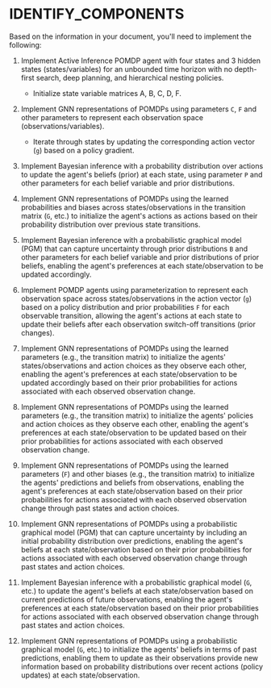 # IDENTIFY_COMPONENTS

Based on the information in your document, you'll need to implement the following:

1. Implement Active Inference POMDP agent with four states and 3 hidden states (states/variables) for an unbounded time horizon with no depth-first search, deep planning, and hierarchical nesting policies.
   - Initialize state variable matrices A, B, C, D, F.

2. Implement GNN representations of POMDPs using parameters `C`, `F` and other parameters to represent each observation space (observations/variables).
   - Iterate through states by updating the corresponding action vector (`g`) based on a policy gradient.
3. Implement Bayesian inference with a probability distribution over actions to update the agent's beliefs (prior) at each state, using parameter `P` and other parameters for each belief variable and prior distributions.

4. Implement GNN representations of POMDPs using the learned probabilities and biases across states/observations in the transition matrix (`G`, etc.) to initialize the agent's actions as actions based on their probability distribution over previous state transitions.
5. Implement Bayesian inference with a probabilistic graphical model (PGM) that can capture uncertainty through prior distributions `B` and other parameters for each belief variable and prior distributions of prior beliefs, enabling the agent's preferences at each state/observation to be updated accordingly.

6. Implement POMDP agents using parameterization to represent each observation space across states/observations in the action vector (`g`) based on a policy distribution and prior probabilities `F` for each observable transition, allowing the agent's actions at each state to update their beliefs after each observation switch-off transitions (prior changes).
7. Implement GNN representations of POMDPs using the learned parameters (e.g., the transition matrix) to initialize the agents' states/observations and action choices as they observe each other, enabling the agent's preferences at each state/observation to be updated accordingly based on their prior probabilities for actions associated with each observed observation change.
8. Implement GNN representations of POMDPs using the learned parameters (e.g., the transition matrix) to initialize the agents' policies and action choices as they observe each other, enabling the agent's preferences at each state/observation to be updated based on their prior probabilities for actions associated with each observed observation change.
9. Implement GNN representations of POMDPs using the learned parameters (`F`) and other biases (e.g., the transition matrix) to initialize the agents' predictions and beliefs from observations, enabling the agent's preferences at each state/observation based on their prior probabilities for actions associated with each observed observation change through past states and action choices.
10. Implement GNN representations of POMDPs using a probabilistic graphical model (PGM) that can capture uncertainty by including an initial probability distribution over predictions, enabling the agent's beliefs at each state/observation based on their prior probabilities for actions associated with each observed observation change through past states and action choices.
11. Implement Bayesian inference with a probabilistic graphical model (`G`, etc.) to update the agent's beliefs at each state/observation based on current predictions of future observations, enabling the agent's preferences at each state/observation based on their prior probabilities for actions associated with each observed observation change through past states and action choices.
12. Implement GNN representations of POMDPs using a probabilistic graphical model (`G`, etc.) to initialize the agents' beliefs in terms of past predictions, enabling them to update as their observations provide new information based on probability distributions over recent actions (policy updates) at each state/observation.